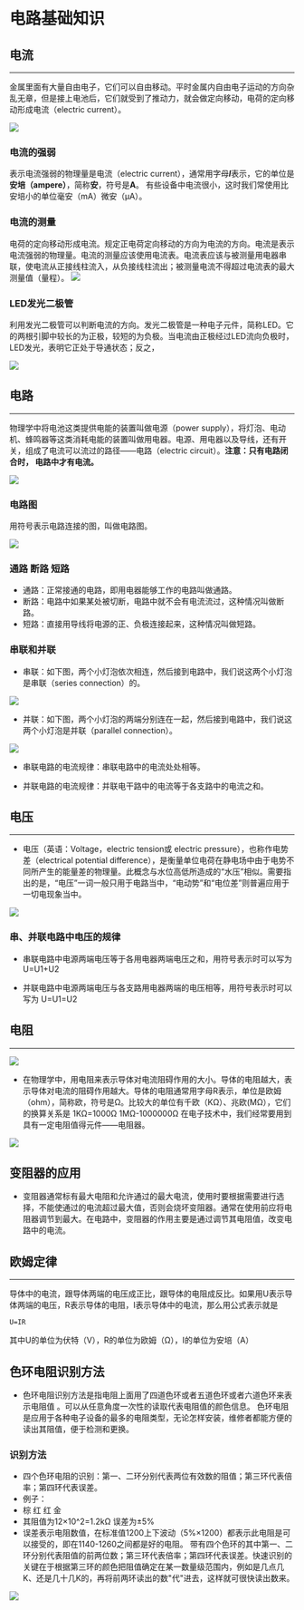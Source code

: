 # 电路基础知识

## 电流
---
金属里面有大量自由电子，它们可以自由移动。平时金属内自由电子运动的方向杂乱无章，但是接上电池后，它们就受到了推动力，就会做定向移动，电荷的定向移动形成电流（electric current）。

![](./images/AQlmXAK.jpg)

### 电流的强弱
表示电流强弱的物理量是电流（electric current），通常用字母***I***表示，它的单位是**安培（ampere）**，简称**安**，符号是**A**。
有些设备中电流很小，这时我们常使用比安培小的单位毫安（mA）微安（μA）。

### 电流的测量
电荷的定向移动形成电流。规定正电荷定向移动的方向为电流的方向。电流是表示电流强弱的物理量。电流的测量应该使用电流表。电流表应该与被测量用电器串联，使电流从正接线柱流入，从负接线柱流出；被测量电流不得超过电流表的最大测量值（量程）。
![](./images/rCXsAAs.png)

### LED发光二极管
利用发光二极管可以判断电流的方向。发光二极管是一种电子元件，简称LED。它的两根引脚中较长的为正极，较短的为负极。当电流由正极经过LED流向负极时，LED发光，表明它正处于导通状态；反之，

![](./images/oXFNxWD.jpg)

## 电路
---
物理学中将电池这类提供电能的装置叫做电源（power supply），将灯泡、电动机、蜂鸣器等这类消耗电能的装置叫做用电器。电源、用电器以及导线，还有开关，组成了电流可以流过的路径——电路（electric circuit）。**注意：只有电路闭合时， 电路中才有电流。**

![](./images/3IRy0cN.jpg)

### 电路图
用符号表示电路连接的图，叫做电路图。

![](./images/z6ME0Lg.png)

### 通路 断路 短路
- 通路：正常接通的电路，即用电器能够工作的电路叫做通路。
- 断路：电路中如果某处被切断，电路中就不会有电流流过，这种情况叫做断路。
- 短路：直接用导线将电源的正、负极连接起来，这种情况叫做短路。

### 串联和并联

- 串联：如下图，两个小灯泡依次相连，然后接到电路中，我们说这两个小灯泡是串联（series connection）的。

![](./images/qwOV7Bb.png)

- 并联：如下图，两个小灯泡的两端分别连在一起，然后接到电路中，我们说这两个小灯泡是并联（parallel connection）。

![](./images/iPbUNsB.png)

- 串联电路的电流规律：串联电路中的电流处处相等。

- 并联电路的电流规律：并联电干路中的电流等于各支路中的电流之和。

## 电压 ##
---
- 电压（英语：Voltage，electric tension或 electric pressure），也称作电势差（electrical potential difference），是衡量单位电荷在静电场中由于电势不同所产生的能量差的物理量。此概念与水位高低所造成的“水压”相似。需要指出的是，“电压”一词一般只用于电路当中，“电动势”和“电位差”则普遍应用于一切电现象当中。

![](./images/k1zp3R7.png)

### 串、并联电路中电压的规律

- 串联电路中电源两端电压等于各用电器两端电压之和，用符号表示时可以写为
  U=U1+U2

- 并联电路中电源两端电压与各支路用电器两端的电压相等，用符号表示时可以写为
  U=U1=U2

## 电阻 ##
---
![](./images/ThrRoWa.png)

- 在物理学中，用电阻来表示导体对电流阻碍作用的大小。导体的电阻越大，表示导体对电流的阻碍作用越大。导体的电阻通常用字母R表示，单位是欧姆（ohm），简称欧，符号是Ω。比较大的单位有千欧（KΩ）、兆欧(MΩ），它们的换算关系是
1KΩ=1000Ω
1MΩ-1000000Ω
在电子技术中，我们经常要用到具有一定电阻值得元件——电阻器。

![](./images/gcKRcXy.jpg)

## 变阻器的应用 ##
- 变阻器通常标有最大电阻和允许通过的最大电流，使用时要根据需要进行选择，不能使通过的电流超过最大值，否则会烧坏变阻器。通常在使用前应将电阻器调节到最大。在电路中，变阻器的作用主要是通过调节其电阻值，改变电路中的电流。


## 欧姆定律 ##
---
导体中的电流，跟导体两端的电压成正比，跟导体的电阻成反比。如果用U表示导体两端的电压，R表示导体的电阻，I表示导体中的电流，那么用公式表示就是

    U=IR
其中U的单位为伏特（V），R的单位为欧姆（Ω），I的单位为安培（A）


## 色环电阻识别方法 ##
- 色环电阻识别方法是指电阻上面用了四道色环或者五道色环或者六道色环来表示电阻值 。可以从任意角度一次性的读取代表电阻值的颜色信息。
色环电阻是应用于各种电子设备的最多的电阻类型，无论怎样安装，维修者都能方便的读出其阻值，便于检测和更换。

### 识别方法 ###
- 四个色环电阻的识别：第一、二环分别代表两位有效数的阻值；第三环代表倍率；第四环代表误差。
- 例子：
- 棕 红 红 金
- 其阻值为12×10^2=1.2kΩ 误差为±5%
- 误差表示电阻数值，在标准值1200上下波动（5%×1200）都表示此电阻是可以接受的，即在1140-1260之间都是好的电阻。
带有四个色环的其中第一、二环分别代表阻值的前两位数；第三环代表倍率；第四环代表误差。快速识别的关键在于根据第三环的颜色把阻值确定在某一数量级范围内，例如是几点几K、还是几十几K的，再将前两环读出的数"代"进去，这样就可很快读出数来。

![](./images/r6byELo.jpg)
